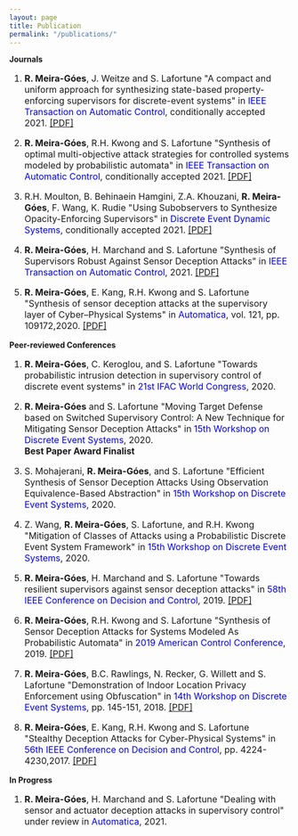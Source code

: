 ```yaml
---
layout: page
title: Publication
permalink: "/publications/"
---
```


<strong>Journals</strong>
<ol style="font-size:16px;">
	<li>
		<p style="font-size:16px;">
			<b>R. Meira-Góes</b>, J. Weitze and S. Lafortune
			"A compact and uniform approach for synthesizing state-based property-enforcing supervisors for discrete-event systems" in <font color="#0101DF">IEEE Transaction on Automatic Control</font>, conditionally accepted 2021. <a href="Papers/meiragoes2019optimal-acc.pdf">[PDF]</a>
		</p>
	</li>
	<li>
		<p style="font-size:16px;">
			<b>R. Meira-Góes</b>, R.H. Kwong and S. Lafortune
			"Synthesis of optimal multi-objective attack strategies for controlled systems modeled by probabilistic automata" in <font color="#0101DF">IEEE Transaction on Automatic Control</font>, conditionally accepted 2021. <a href="Papers/meiragoes2019optimal-acc.pdf">[PDF]</a>
		</p>
	</li>
	<li>
		<p style="font-size:16px;">
			R.H. Moulton, B. Behinaein Hamgini, Z.A. Khouzani, <b>R. Meira-Góes</b>, F. Wang, K. Rudie 
			"Using Subobservers to Synthesize Opacity-Enforcing Supervisors" in <font color="#0101DF">Discrete Event Dynamic Systems</font>, conditionally accepted 2021. <a href="Papers/meiragoes2019optimal-acc.pdf">[PDF]</a>
		</p>
	</li>
	<li>
		<p style="font-size:16px;">
			<b>R. Meira-Góes</b>, H. Marchand and S. Lafortune
			"Synthesis of Supervisors Robust Against Sensor Deception Attacks" in <font color="#0101DF">IEEE Transaction on Automatic Control</font>, 2021. <a href="Papers/meiragoes2019synthesis-cdc.pdf">[PDF]</a>
		</p>
	</li>
	<li>
		<p>
			<b>R. Meira-Góes</b>, E. Kang, R.H. Kwong and S. Lafortune
			"Synthesis of sensor deception attacks at the supervisory layer of Cyber–Physical Systems" in <font color="#0101DF">Automatica</font>, vol. 121, pp. 109172,2020. <a href="Papers/meiragoes2017stealthy-cdc.pdf">[PDF]</a>
		</p>
	</li>
</ol>

<strong>Peer-reviewed Conferences</strong>
<ol style="font-size:16px;">
	<li>
		<p>
			<b>R. Meira-Góes</b>, C. Keroglou, and S. Lafortune
			"Towards probabilistic intrusion detection in supervisory control of discrete event systems" in  <font color="#0101DF">21st IFAC World Congress</font>, 2020.
		</p>
	</li>
	<li>
		<p>
			<b>R. Meira-Góes</b> and S. Lafortune
			"Moving Target Defense based on Switched Supervisory Control: A New Technique for Mitigating Sensor Deception Attacks" in  <font color="#0101DF">15th Workshop on Discrete Event Systems</font>, 2020.
			<br><strong>Best Paper Award Finalist</strong>
		</p>
	</li>
	<li>
		<p>
			S. Mohajerani, <b>R. Meira-Góes</b>, and S. Lafortune
			"Efficient Synthesis of Sensor Deception Attacks Using Observation Equivalence-Based Abstraction" in  <font color="#0101DF">15th Workshop on Discrete Event Systems</font>, 2020.
		</p>
	</li>
	<li>
		<p style="font-size:16px;">
			Z. Wang, <b>R. Meira-Góes</b>, S. Lafortune, and R.H. Kwong
			"Mitigation of Classes of Attacks using a Probabilistic Discrete Event System Framework" in  <font color="#0101DF">15th Workshop on Discrete Event Systems</font>, 2020.
		</p>
	</li>
	<li>
		<p style="font-size:16px;">
			<b>R. Meira-Góes</b>, H. Marchand and S. Lafortune
			"Towards resilient supervisors against sensor deception attacks" in <font color="#0101DF">58th IEEE Conference on Decision and Control</font>, 2019. <a href="Papers/meiragoes2019synthesis-cdc.pdf">[PDF]</a>
		</p>
	</li>
	<li>
		<p style="font-size:16px;">
			<b>R. Meira-Góes</b>, R.H. Kwong and S. Lafortune
			"Synthesis of Sensor Deception Attacks for Systems Modeled As Probabilistic Automata" in <font color="#0101DF">2019 American Control Conference</font>, 2019. <a href="Papers/meiragoes2019optimal-acc.pdf">[PDF]</a>
		</p>
	</li>
	<li>
		<p style="font-size:16px;">
			<b>R. Meira-Góes</b>, B.C. Rawlings, N. Recker, G. Willett and S. Lafortune
			"Demonstration of Indoor Location Privacy Enforcement using Obfuscation" in <font color="#0101DF">14th Workshop on Discrete Event Systems</font>, pp. 145-151, 2018. <a href="Papers/meiragoes2018obfuscation-wodes.pdf">[PDF]</a>
		</p>
	</li>
	<li>
		<p style="font-size:16px;">
			<b>R. Meira-Góes</b>, E. Kang, R.H. Kwong and S. Lafortune
			"Stealthy Deception Attacks for Cyber-Physical Systems" in <font color="#0101DF">56th IEEE Conference on Decision and Control</font>, pp. 4224-4230,2017. <a href="Papers/meiragoes2017stealthy-cdc.pdf">[PDF]</a>
		</p>
	</li>
</ol>

<strong>In Progress</strong>

<ol style="font-size:16px;">
	<li>
		<p style="font-size:16px;">
			<b>R. Meira-Góes</b>, H. Marchand and S. Lafortune
			"Dealing with sensor and actuator deception attacks in supervisory control" under review in <font color="#0101DF">Automatica</font>, 2021.
		</p>
	</li>
</ol>
